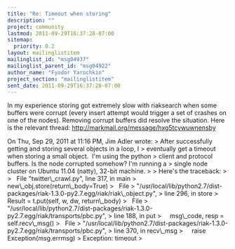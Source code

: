 ```yaml
---
title: "Re: Timeout when storing"
description: ""
project: community
lastmod: 2011-09-29T16:37:28-07:00
sitemap:
  priority: 0.2
layout: mailinglistitem
mailinglist_id: "msg04937"
mailinglist_parent_id: "msg04922"
author_name: "Fyodor Yarochkin"
project_section: "mailinglistitem"
sent_date: 2011-09-29T16:37:28-07:00
---
```



In my experience storing got extremely slow with riaksearch when some
buffers were corrupt (every insert attempt would trigger a set of
crashes on one of the nodes). Removing corrupt buffers did resolve the
situation. Here is the relevant thread:
http://markmail.org/message/hxg5tcywuwnensby

On Thu, Sep 29, 2011 at 11:16 PM, Jim Adler  wrote:
&gt; After successfully getting and storing several objects in a loop, I
&gt; eventually get a timeout when storing a small object.  I'm using the python
&gt; client and protocol buffers. Is the node corrupted somehow? I'm running a
&gt; single node cluster on Ubuntu 11.04 (natty), 32-bit machine.
&gt;
&gt; Here's the traceback:
&gt;
&gt;   File "twitter\\_crawl.py", line 317, in main
&gt;     new\\_obj.store(return\\_body=True)
&gt;   File
&gt; "/usr/local/lib/python2.7/dist-packages/riak-1.3.0-py2.7.egg/riak/riak\\_object.py",
&gt; line 296, in store
&gt;     Result = t.put(self, w, dw, return\\_body)
&gt;   File
&gt; "/usr/local/lib/python2.7/dist-packages/riak-1.3.0-py2.7.egg/riak/transports/pbc.py",
&gt; line 188, in put
&gt;     msg\\_code, resp = self.recv\\_msg()
&gt;   File
&gt; "/usr/local/lib/python2.7/dist-packages/riak-1.3.0-py2.7.egg/riak/transports/pbc.py",
&gt; line 370, in recv\\_msg
&gt;     raise Exception(msg.errmsg)
&gt; Exception: timeout
&gt;
